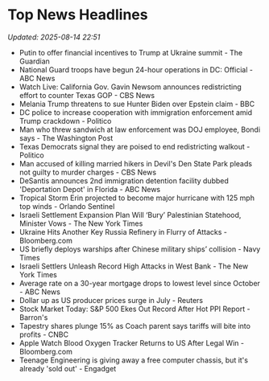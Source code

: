 # Top News Headlines

_Updated: 2025-08-14 22:51_

- Putin to offer financial incentives to Trump at Ukraine summit - The Guardian
- National Guard troops have begun 24-hour operations in DC: Official - ABC News
- Watch Live: California Gov. Gavin Newsom announces redistricting effort to counter Texas GOP - CBS News
- Melania Trump threatens to sue Hunter Biden over Epstein claim - BBC
- DC police to increase cooperation with immigration enforcement amid Trump crackdown - Politico
- Man who threw sandwich at law enforcement was DOJ employee, Bondi says - The Washington Post
- Texas Democrats signal they are poised to end redistricting walkout - Politico
- Man accused of killing married hikers in Devil's Den State Park pleads not guilty to murder charges - CBS News
- DeSantis announces 2nd immigration detention facility dubbed 'Deportation Depot' in Florida - ABC News
- Tropical Storm Erin projected to become major hurricane with 125 mph top winds - Orlando Sentinel
- Israeli Settlement Expansion Plan Will ‘Bury’ Palestinian Statehood, Minister Vows - The New York Times
- Ukraine Hits Another Key Russia Refinery in Flurry of Attacks - Bloomberg.com
- US briefly deploys warships after Chinese military ships’ collision - Navy Times
- Israeli Settlers Unleash Record High Attacks in West Bank - The New York Times
- Average rate on a 30-year mortgage drops to lowest level since October - ABC News
- Dollar up as US producer prices surge in July - Reuters
- Stock Market Today: S&P 500 Ekes Out Record After Hot PPI Report - Barron's
- Tapestry shares plunge 15% as Coach parent says tariffs will bite into profits - CNBC
- Apple Watch Blood Oxygen Tracker Returns to US After Legal Win - Bloomberg.com
- Teenage Engineering is giving away a free computer chassis, but it's already 'sold out' - Engadget